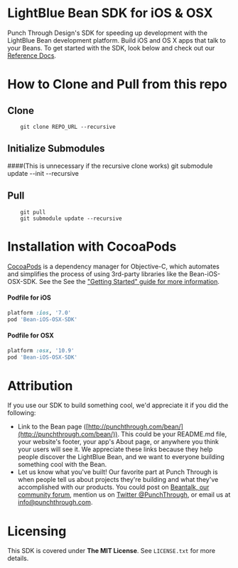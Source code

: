 # LightBlue Bean SDK for iOS & OSX

Punch Through Design's SDK for speeding up development with the LightBlue Bean development platform. Build iOS and OS X apps that talk to your Beans. To get started with the SDK, look below and check out our [Reference Docs](http://punchthrough.com/files/bean/sdk-docs/index.html).

# How to Clone and Pull from this repo

## Clone
		git clone REPO_URL --recursive

## Initialize Submodules 
####(This is unnecessary if the recursive clone works)
		git submodule update --init --recursive

## Pull
		git pull
		git submodule update --recursive

# Installation with CocoaPods 

[CocoaPods](http://cocoapods.org)  is a dependency manager for Objective-C, which automates and simplifies the process of using 3rd-party libraries like the Bean-iOS-OSX-SDK. See the See the ["Getting Started" guide for more information](https://github.com/PunchThrough/Bean-iOS-OSX-SDK/wiki).

#### Podfile for iOS

```ruby
platform :ios, '7.0'
pod 'Bean-iOS-OSX-SDK'
```

#### Podfile for OSX

```ruby
platform :osx, '10.9' 
pod 'Bean-iOS-OSX-SDK'
```


# Attribution

If you use our SDK to build something cool, we'd appreciate it if you did the following:

 * Link to the Bean page ([http://punchthrough.com/bean/](http://punchthrough.com/bean/)). This could be your README.md file, your website's footer, your app's About page, or anywhere you think your users will see it. We appreciate these links because they help people discover the LightBlue Bean, and we want to everyone building something cool with the Bean.
 * Let us know what you've built! Our favorite part at Punch Through is when people tell us about projects they're building and what they've accomplished with our products. You could post on [Beantalk, our community forum](http://beantalk.punchthrough.com/), mention us on [Twitter @PunchThrough](http://twitter.com/punchthrough), or email us at [info@punchthrough.com](mailto:info@punchthrough.com).
 
# Licensing

This SDK is covered under **The MIT License**. See `LICENSE.txt` for more details.
